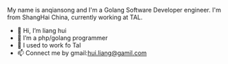 My name is anqiansong and I'm a Golang Software Developer engineer. I'm from ShangHai China, currently working at TAL.


- 👋 Hi, I’m liang hui
- 👀 I’m a php/golang programmer
- 🌱 I used to work fo Tal
- 📫 Connect me by gmail:hui.liang@gamil.com

